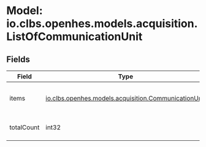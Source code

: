 # Model: io.clbs.openhes.models.acquisition.ListOfCommunicationUnit

## Fields

| Field | Type | Description |
| --- | --- | --- |
| items | [io.clbs.openhes.models.acquisition.CommunicationUnit](model-io-clbs-openhes-models-acquisition-communicationunit.md) | The communication unit specification. |
| totalCount | int32 | The total number of items. |

